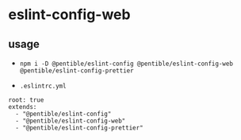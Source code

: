 # eslint-config-web

## usage

-   `npm i -D @pentible/eslint-config @pentible/eslint-config-web @pentible/eslint-config-prettier`

-   `.eslintrc.yml`

```
root: true
extends:
  - "@pentible/eslint-config"
  - "@pentible/eslint-config-web"
  - "@pentible/eslint-config-prettier"
```
